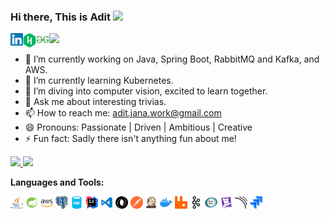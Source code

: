 ### Hi there, This is Adit <img src="https://media.giphy.com/media/hvRJCLFzcasrR4ia7z/giphy.gif" width="25px">

<a href="https://www.linkedin.com/in/adit-jana/">
  <img align="left" alt="Adit Jana | Linkedin" width="20px" src="https://github.com/Adit-Jana/github-intro/blob/dev/assets/linkedin.svg" />
</a>


<a href="https://www.hackerrank.com/profile/Adit_Jana">
  <img align="left" alt="Adit Jana | Hackerrank" width="21px" src="https://github.com/Adit-Jana/github-intro/blob/dev/assets/hackerrank.svg" />
</a>

<a href="https://www.geeksforgeeks.org/user/aditjanwcon/">
  <img align="left" alt="Adit Jana | GeeksForGeeks" width="21px" src="https://github.com/Adit-Jana/github-intro/blob/dev/assets/skills/geeksforgeeks-50.svg" />
</a>

![](https://komarev.com/ghpvc/?username=Adit-Jana&style=flat&base=2660&color=green)
<br />

- 🔭 I’m currently working on Java, Spring Boot, RabbitMQ and Kafka, and AWS.
- 🌱 I’m currently learning Kubernetes.
- 🤔 I’m diving into computer vision, excited to learn together.
- 💬 Ask me about interesting trivias.
- 📫 How to reach me: [adit.jana.work@gmail.com](mailto:adit.jana.work@gmail.com)
- 😄 Pronouns: Passionate | Driven | Ambitious | Creative
- ⚡ Fun fact: Sadly there isn't anything fun about me!



<p align="left">
  <a href="https://github.com/Adit-Jana">
    <img height="180em" src="https://github-readme-stats.vercel.app/api?username=Adit-Jana&show_icons=true&theme=default&count_private=true"/>
    <img height="180em" src="https://github-readme-stats.vercel.app/api/top-langs/?username=Adit-Jana&layout=compact&langs_count=7&theme=default"/>
  </a>
</p>

**Languages and Tools:**  

<code><img height="20" width="20" alt="java" src="https://github.com/Adit-Jana/github-intro/blob/master/assets/java.svg"></code>
<code><img height="20" width="20" src="https://github.com/Adit-Jana/github-intro/blob/dev/assets/skills/icons8-spring-boot.svg"></code>
<code><img height="20" width="20" src="https://github.com/Adit-Jana/github-intro/blob/dev/assets/skills/aws-svgrepo-com.svg"></code>
<code><img height="20" width="20" src="https://github.com/Adit-Jana/github-intro/blob/dev/assets/skills/postgresql.svg"></code>
<code><img height="20" width="20" src="https://github.com/Adit-Jana/github-intro/blob/dev/assets/skills/sql-database-generic.svg"></code>
<code><img height="20" width="20" src="https://github.com/Adit-Jana/github-intro/blob/dev/assets/skills/jb-intellij-idea.svg"></code>
<code><img height="20" width="20" src="https://github.com/Adit-Jana/github-intro/blob/dev/assets/skills/vscode3-svgrepo-com.svg"></code>
<code><img height="20" width="20" src="https://github.com/Adit-Jana/github-intro/blob/dev/assets/skills/json.svg"></code>
<code><img height="20" width="20" src="https://github.com/Adit-Jana/github-intro/blob/dev/assets/skills/postman-icon.svg"></code>
<code><img height="20" width="20" src="https://github.com/Adit-Jana/github-intro/blob/dev/assets/skills/jenkins.svg"></code>
<code><img height="20" width="20" src="https://github.com/Adit-Jana/github-intro/blob/dev/assets/skills/docker-icon.svg"></code>
<code><img height="20" width="20" src="https://github.com/Adit-Jana/github-intro/blob/dev/assets/skills/rabbitmq-icon.svg"></code>
<code><img height="20" width="20" src="https://github.com/Adit-Jana/github-intro/blob/dev/assets/skills/kafka-icon.svg"></code>
<code><img height="20" width="20" src="https://github.com/Adit-Jana/github-intro/blob/dev/assets/skills/new-relic.svg"></code>
<code><img height="20" width="20" src="https://github.com/Adit-Jana/github-intro/blob/dev/assets/skills/datadog.svg"></code>
<code><img height="20" width="20" src="https://github.com/Adit-Jana/github-intro/blob/dev/assets/skills/sonarqube-icon.svg"></code>
<code><img height="20" width="20" src="https://github.com/Adit-Jana/github-intro/blob/dev/assets/skills/jira.svg"></code>


